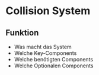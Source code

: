 # Collision System

## Funktion
- Was macht das System
- Welche Key-Components
- Welche benötigten Components
- Welche Optionalen Components